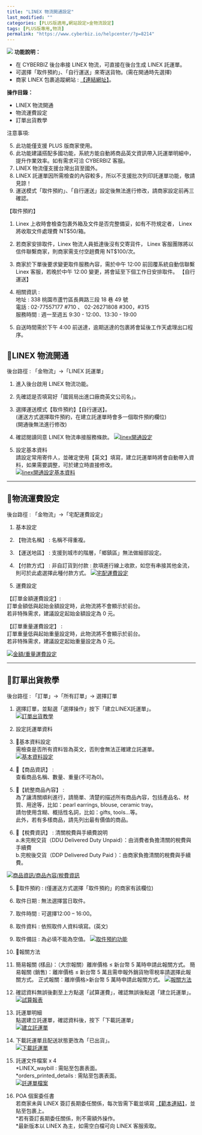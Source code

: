 ```yaml
---
title: "LINEX 物流開通設定"
last_modified: ""
categories: [PLUS版適用,網站設定>金物流設定]
tags: [PLUS版專用,物流]
permalink: "https://www.cyberbiz.io/helpcenter/?p=8214"
---
```


![](https://www.cyberbiz.io/helpcenter/wp-content/uploads/PLUS版3.png)
**功能說明：**  

* 在 CYBERBIZ 後台串接 LINEX 物流，可直接在後台生成 LINEX 託運單。
* 可選擇「取件預約」、「自行運送」來寄送貨物。(需在開通時先選擇)
* 商家 LINEX 包裹追蹤網站 : [【連結網址】](https://tracking.hub-ez.com/Tracking/Tracking)。

**操作目錄：**

* LINEX 物流開通
* 物流運費設定
* 訂單出貨教學

注意事項:  

5. 此功能僅支援 PLUS 版商家使用。
6. 此功能建議搭配多國功能，系統方能自動將商品英文資訊帶入託運單明細中，提升作業效率。如有需求可洽 CYBERBIZ 客服。
7. LINEX 物流僅支援台灣出貨至國外。
8. LINEX 託運單因所需檢查的內容較多，所以不支援批次列印託運單功能，敬請見諒！ 
9. 運送模式「取件預約」、「自行運送」設定後無法進行修改，請商家設定前再三確認。

【取件預約】

1. Linex 上收時會檢查包裹外箱及文件是否完整備妥，如有不符規定者， Linex 將收取文件處理費 NT$50/箱。
2. 若商家安排取件，Linex 物流人員抵達後沒有交寄貨件， Linex 客服團隊將以信件聯繫商家，則商家需支付空趟費用 NT$100/次。 
3. 商家於下單後要求變更取件服務內容，需於中午 12:00 前回覆系統自動信聯繫 Linex 客服，若晚於中午 12:00 變更，將會延至下個工作日安排取件。
【自行運送】

1. 相關資訊 :   
地址 : 338 桃園市蘆竹區長興路三段 18 巷 49 號  
電話 : 02-77557177 #710 、 02-26271808 #300，#315  
服務時間 : 週一至週五 9:30 - 12:00、13:30 - 19:00

2. 自送時間需於下午 4:00 前送達，逾期送達的包裹將會延後工作天處理出口程序。



## 📌LINEX 物流開通


後台路徑 :  「金物流」→「LINEX 託運單」  


1. 進入後台啟用 LINEX 物流功能。 
1. 先確認是否填寫好「國貿局出進口廠商英文公司名」。
2. 選擇運送模式【取件預約】【自行運送】。  
(運送方式選擇取件預約，在建立託運單時會多一個取件預約欄位)  
(開通後無法進行修改)

3. 確認閱讀同意 LINEX 物流串接服務條款。
[![linex開通設定](https://www.cyberbiz.io/support/wp-content/uploads/LINEX-物流開通設定01.png)](https://www.cyberbiz.io/support/wp-content/uploads/LINEX-物流開通設定01.png)



2. 設定基本資料   
請設定常用寄件人，並確定使用【英文】填寫，建立託運單時將會自動帶入資料，如果需要調整，可於建立時直接修改。  
[![linex開通設定基本資料](https://www.cyberbiz.io/support/wp-content/uploads/LINEX-物流開通設定02.png)](https://www.cyberbiz.io/support/wp-content/uploads/LINEX-物流開通設定02.png)



* * *



## 📌物流運費設定


後台路徑 :  「金物流」→「宅配運費設定」  


1. 基本設定 
1. 【物流名稱】 : 名稱不得重複。
2. 【運送地區】 : 支援到城市的階層，「鄉鎮區」無法做細部設定。 
3. 【付款方式】 :  非自訂貨到付款 : 款項進行線上收款，如您有串接其他金流，則可於此處選擇此種付款方式。
[![宅配運費設定](https://www.cyberbiz.io/support/wp-content/uploads/LINEX-物流開通設定03.png)](https://www.cyberbiz.io/support/wp-content/uploads/LINEX-物流開通設定03.png)



2. 運費設定 

【訂單金額運費設定】:  
訂單金額低與起始金額設定時，此物流將不會顯示於前台。  
若非特殊需求，建議設定起始金額設定為 0 元。  


【訂單重量運費設定】 :  
訂單重量低與起始重量設定時，此物流將不會顯示於前台。  
若非特殊需求，建議設定起始重量設定為 0 元。  

[![金額/重量運費設定](https://www.cyberbiz.io/support/wp-content/uploads/物流運費設定04.png)](https://www.cyberbiz.io/support/wp-content/uploads/物流運費設定04.png)



* * *



## 📌訂單出貨教學


後台路徑 :  「訂單」→「所有訂單」→ 選擇訂單  


1. 選擇訂單，並點選「選擇操作」按下「建立LINEX託運單」。  
[![訂單出貨教學](https://www.cyberbiz.io/support/wp-content/uploads/LINEX-物流開通設定04.png)](https://www.cyberbiz.io/support/wp-content/uploads/LINEX-物流開通設定04.png)



2. 設定託運單資料 
1. 📍基本資料設定  
需檢查是否所有資料皆為英文，否則會無法正確建立託運單。  
[![基本資料設定](https://www.cyberbiz.io/support/wp-content/uploads/LINEX-物流開通設定05.png)](https://www.cyberbiz.io/support/wp-content/uploads/LINEX-物流開通設定05.png)



2. 📍【商品資訊】 :   
查看商品名稱、數量、重量(不可為0)。

3. 📍【統整商品內容】 :   
為了讓清關順利進行，請簡單、清楚的描述所有商品內容，包括產品名、材質、用途等，比如：pearl earrings, blouse, ceramic
tray。  
請勿使用含糊、概括性名詞，比如：gifts, tools…等。  
此外，若有多樣商品，請先列出最有價值的商品。

4. 📍【稅費資訊】 : 清關稅費與手續費說明  
a.未完稅交貨（DDU Delivered Duty Unpaid）：由消費者負擔清關的稅費與手續費  
b.完稅後交貨（DDP Delivered Duty Paid ）：由商家負擔清關的稅費與手續費。

[![商品資訊/商品內容/稅費資訊](https://www.cyberbiz.io/support/wp-content/uploads/LINEX-物流開通設定06.png)](https://www.cyberbiz.io/support/wp-content/uploads/LINEX-物流開通設定06.png)  


5. 📍取件預約 : (僅運送方式選擇「取件預約」的商家有該欄位) 
1. 取件日期 : 無法選擇當日取件。
2. 取件時間 : 可選擇12:00 – 16:00。 
3. 取件資料 : 依照取件人資料填寫。(英文)
4. 取件備註 : 為必填不能為空值。
[![取件預約功能](https://www.cyberbiz.io/support/wp-content/uploads/LINEX-物流開通設定07.png)](https://www.cyberbiz.io/support/wp-content/uploads/LINEX-物流開通設定07.png)



6. 📍報關方法 
1. 簡易報關 (樣品)：（大宗報關）離岸價格 ≤ 新台幣 5 萬時申請此報關方式。
簡易報關 (銷售)：離岸價格 ≤ 新台幣 5 萬且需申報外銷貨物零稅率請選擇此報關方式。 正式報關：離岸價格>新台幣 5 萬時申請此報關方式。
[![報關方法](https://www.cyberbiz.io/support/wp-content/uploads/LINEX-物流開通設定08.png)](https://www.cyberbiz.io/support/wp-content/uploads/LINEX-物流開通設定08.png)



3. 確認資料無誤後劃至上方點選「試算運費」，確認無誤後點選「建立託運單」。  
[![試算報表](https://www.cyberbiz.io/support/wp-content/uploads/LINEX-物流開通設定09.png)](https://www.cyberbiz.io/support/wp-content/uploads/LINEX-物流開通設定09.png)



4. 託運單明細  
點選建立託運單，確認資料後，按下「下載託運單」  
[![建立託運單](https://www.cyberbiz.io/support/wp-content/uploads/LINEX-物流開通設定10.png)](https://www.cyberbiz.io/support/wp-content/uploads/LINEX-物流開通設定10.png)



5. 下載託運單且配送狀態更改為「已出貨」。  
[![下載託運單](https://www.cyberbiz.io/support/wp-content/uploads/LINEX-物流開通設定11.png)](https://www.cyberbiz.io/support/wp-content/uploads/LINEX-物流開通設定11.png)



6. 託運文件檔案 x 4  
*LINEX_waybill : 需貼至包裹表面。  
*orders_printed_details : 需貼至包裹表面。  
[![託運單檔案](https://www.cyberbiz.io/support/wp-content/uploads/LINEX-物流開通設定12.png)](https://www.cyberbiz.io/support/wp-content/uploads/LINEX-物流開通設定12.png)




7. POA 個案委任書  
若商家未與 LINEX 簽訂長期委任關係，每次皆需下載並填寫
[【範本連結】](https://drive.google.com/file/d/1MwQ04jG3eDJUY33zORsszPYRXPvRTt6J/view)，並貼至包裹上。  
*若有簽訂長期委任關係，則不需額外操作。  
*最新版本以 LINEX 為主，如需空白檔可向 LINEX 客服索取。

